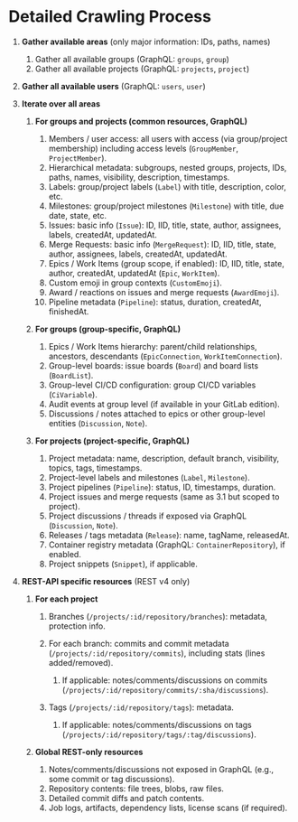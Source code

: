 # Detailed Crawling Process

1. **Gather available areas** (only major information: IDs, paths, names)

   1. Gather all available groups (GraphQL: `groups`, `group`)
   2. Gather all available projects (GraphQL: `projects`, `project`)

2. **Gather all available users** (GraphQL: `users`, `user`)

3. **Iterate over all areas**

   1. **For groups and projects (common resources, GraphQL)**

      1. Members / user access: all users with access (via group/project membership) including access levels (`GroupMember`, `ProjectMember`).
      2. Hierarchical metadata: subgroups, nested groups, projects, IDs, paths, names, visibility, description, timestamps.
      3. Labels: group/project labels (`Label`) with title, description, color, etc.
      4. Milestones: group/project milestones (`Milestone`) with title, due date, state, etc.
      5. Issues: basic info (`Issue`): ID, IID, title, state, author, assignees, labels, createdAt, updatedAt.
      6. Merge Requests: basic info (`MergeRequest`): ID, IID, title, state, author, assignees, labels, createdAt, updatedAt.
      7. Epics / Work Items (group scope, if enabled): ID, IID, title, state, author, createdAt, updatedAt (`Epic`, `WorkItem`).
      8. Custom emoji in group contexts (`CustomEmoji`).
      9. Award / reactions on issues and merge requests (`AwardEmoji`).
      10. Pipeline metadata (`Pipeline`): status, duration, createdAt, finishedAt.

   2. **For groups (group-specific, GraphQL)**

      1. Epics / Work Items hierarchy: parent/child relationships, ancestors, descendants (`EpicConnection`, `WorkItemConnection`).
      2. Group-level boards: issue boards (`Board`) and board lists (`BoardList`).
      3. Group-level CI/CD configuration: group CI/CD variables (`CiVariable`).
      4. Audit events at group level (if available in your GitLab edition).
      5. Discussions / notes attached to epics or other group-level entities (`Discussion`, `Note`).

   3. **For projects (project-specific, GraphQL)**

      1. Project metadata: name, description, default branch, visibility, topics, tags, timestamps.
      2. Project-level labels and milestones (`Label`, `Milestone`).
      3. Project pipelines (`Pipeline`): status, ID, timestamps, duration.
      4. Project issues and merge requests (same as 3.1 but scoped to project).
      5. Project discussions / threads if exposed via GraphQL (`Discussion`, `Note`).
      6. Releases / tags metadata (`Release`): name, tagName, releasedAt.
      7. Container registry metadata (GraphQL: `ContainerRepository`), if enabled.
      8. Project snippets (`Snippet`), if applicable.

4. **REST-API specific resources** (REST v4 only)

   1. **For each project**

      1. Branches (`/projects/:id/repository/branches`): metadata, protection info.
      2. For each branch: commits and commit metadata (`/projects/:id/repository/commits`), including stats (lines added/removed).

         1. If applicable: notes/comments/discussions on commits (`/projects/:id/repository/commits/:sha/discussions`).
      3. Tags (`/projects/:id/repository/tags`): metadata.

         1. If applicable: notes/comments/discussions on tags (`/projects/:id/repository/tags/:tag/discussions`).

   2. **Global REST-only resources**

      1. Notes/comments/discussions not exposed in GraphQL (e.g., some commit or tag discussions).
      2. Repository contents: file trees, blobs, raw files.
      3. Detailed commit diffs and patch contents.
      4. Job logs, artifacts, dependency lists, license scans (if required).